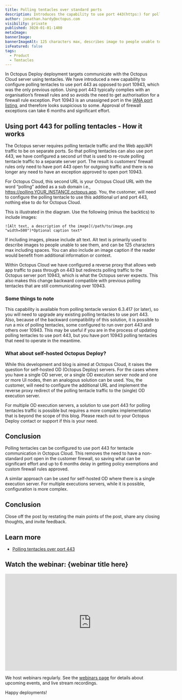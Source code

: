 ```yaml
---
title: Polling tentacles over standard ports
description: Introduces the capability to use port 443(https:) for polling tentacles instead of the non-standard 10943. 
author: jonathan.hardy@octopus.com
visibility: private
published: 3020-01-01-1400
metaImage: 
bannerImage: 
bannerImageAlt: 125 characters max, describes image to people unable to see it.
isFeatured: false
tags: 
  - Product
  - Tentacles
---
```


In Octopus Deploy deployment targets communicate with the Octopus Cloud server using tentacles. We have introduced a new capability to configure polling tentacles to use port 443 as opposed to port 10943, which was the only previous option. Using port 443 typically complies with an organisation’s firewall rules and so avoids the need to get authorisation for a firewall rule exception. Port 10943 is an unassigned port in the [IANA port listing](https://www.iana.org/assignments/service-names-port-numbers/service-names-port-numbers.xhtml?&page=120), and therefore looks suspicious to some. Approval of firewall exceptions can take 6 months and significant effort.

## Using port 443 for polling tentacles - How it works

The Octopus server requires polling tentacle traffic and the Web app/API traffic to be on separate ports. So that polling tentacles can also use port 443, we have configured a second url that is used to re-route polling tentacle traffic to a separate server port. The result is customers’ firewall rules only need to have port 443 open for outgoing traffic and there is no longer any need to have an exception approved to open port 10943.

For Octopus Cloud, this second URL is your Octopus Cloud URL with the word “polling” added as a sub domain i.e., https://polling.YOUR_INSTANCE.octopus.app. You, the customer, will need to configure the polling tentacle to use this additional url and port 443, nothing else to do for Octopus Cloud.

This is illustrated in the diagram.
Use the following (minus the backtics) to include images:

```
![Alt text, a description of the image](/path/to/image.png "width=500")*Optional caption text*
```
If including images, please include alt text. Alt text is primarily used to describe images to people unable to see them, and can be 125 characters max including spaces. You can also include an image caption if the reader would benefit from additional information or context.


Within Octopus Cloud we have configured a reverse proxy that allows web app traffic to pass through on 443 but redirects polling traffic to the Octopus server port 10943, which is what the Octopus server expects. This also makes this change backward compatible with previous polling tentacles that are still communicating over 10943.

### Some things to note

This capability is available from polling tentacle version 6.3.417 (or later), so you will need to upgrade any existing polling tentacles to use port 443. Also, because of the backward compatibility of this solution, it is possible to run a mix of polling tentacles, some configured to run over port 443 and others over 10943. This may be useful if you are in the process of updating polling tentacles to use port 443, but you have port 10943 polling tentacles that need to operate in the meantime.

### What about self-hosted Octopus Deploy?

While this development and blog is aimed at Octopus Cloud, it raises the question for self-hosted OD (Octopus Deploy) servers. For the cases where you have a single OD server, or a single OD execution server node and one or more UI nodes, then an analogous solution can be used. You, the customer, will need to configure the additional URL and implement the reverse proxy redirect of the polling tentacle traffic to the (single) OD execution server.

For multiple OD execution servers, a solution to use port 443 for polling tentacles traffic is possible but requires a more complex implementation that is beyond the scope of this blog. Please reach out to your Octopus Deploy contact or support if this is your need.

## Conclusion

Polling tentacles can be configured to use port 443 for tentacle communication in Octopus Cloud. This removes the need to have a non-standard port open in the customer firewall, so saving what can be significant effort and up to 6 months delay in getting policy exemptions and custom firewall rules approved.

A similar approach can be used for self-hosted OD where there is a single execution server. For multiple executions servers, while it is possible, configuration is more complex.


## Conclusion

Close off the post by restating the main points of the post, share any closing thoughts, and invite feedback.

## Learn more

- [Polling tentacles over port 443](https://octopus.com/docs/infrastructure/deployment-targets/tentacle/polling-tentacles-over-port-443)


## Watch the webinar: {webinar title here}

<iframe width="560" height="315" src="https://www.youtube.com/embed/F_V7r80aDbo" title="YouTube video player" frameborder="0" allow="accelerometer; autoplay; clipboard-write; encrypted-media; gyroscope; picture-in-picture" allowfullscreen></iframe>

We host webinars regularly. See the [webinars page](https://octopus.com/events) for details about upcoming events, and live stream recordings.

Happy deployments!
